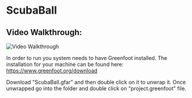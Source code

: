 # ScubaBall

## Video Walkthrough:
<img src='./scubaBall_videoWalkthrough.gif' title='Video Walkthrough' width='' alt='Video Walkthrough' />


In order to run you system needs to have Greenfoot installed. The installation for your machine can be found here: https://www.greenfoot.org/download

Download "ScubaBall.gfar" and then double click on it to unwrap it. Once unwrapped go into the folder and double click on "project.greenfoot" file.
